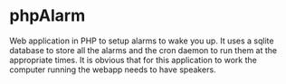 phpAlarm
========

Web application in PHP to setup alarms to wake you up. It uses a sqlite database to store all the 
alarms and the cron daemon to run them at the appropriate times. It is obvious that for this 
application to work the computer running the webapp needs to have speakers.
